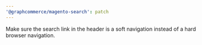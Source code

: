 ```yaml
---
'@graphcommerce/magento-search': patch
---
```


Make sure the search link in the header is a soft navigation instead of a hard browser navigation.
